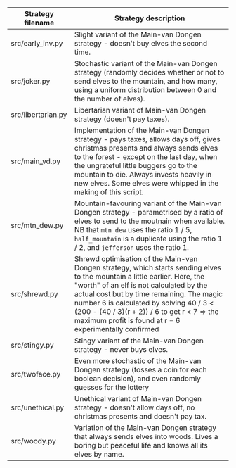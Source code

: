 Strategy filename | Strategy description
---|---
src/early\_inv.py | Slight variant of the Main-van Dongen strategy - doesn't buy elves the second time.
src/joker.py | Stochastic variant of the Main-van Dongen strategy (randomly decides whether or not to send elves to the mountain, and how many, using a uniform distribution between 0 and the number of elves).
src/libertarian.py | Libertarian variant of Main-van Dongen strategy (doesn't pay taxes).
src/main\_vd.py | Implementation of the Main-van Dongen strategy - pays taxes, allows days off, gives christmas presents and always sends elves to the forest - except on the last day, when the ungrateful little buggers go to the mountain to die. Always invests heavily in new elves. Some elves were whipped in the making of this script.
src/mtn\_dew.py | Mountain-favouring variant of the Main-van Dongen strategy - parametrised by a ratio of elves to send to the moutnain when available. NB that `mtn_dew` uses the ratio 1 / 5, `half_mountain` is a duplicate using the ratio 1 / 2, and `jefferson` uses the ratio 1.
src/shrewd.py | Shrewd optimisation of the Main-van Dongen strategy, which starts sending elves to the mountain a little earlier. Here, the "worth" of an elf is not calculated by the actual cost but by time remaining. The magic number 6 is calculated by solving 40 / 3 < (200 - (40 / 3)(r + 2)) / 6 to get r < 7 => the maximum profit is found at r = 6 experimentally confirmed
src/stingy.py | Stingy variant of the Main-van Dongen strategy - never buys elves.
src/twoface.py | Even more stochastic of the Main-van Dongen strategy (tosses a coin for each boolean decision), and even randomly guesses for the lottery
src/unethical.py | Unethical variant of Main-van Dongen strategy - doesn't allow days off, no christmas presents and doesn't pay tax.
src/woody.py | Variation of the Main-van Dongen strategy that always sends elves into woods. Lives a boring but peaceful life and knows all its elves by name.
